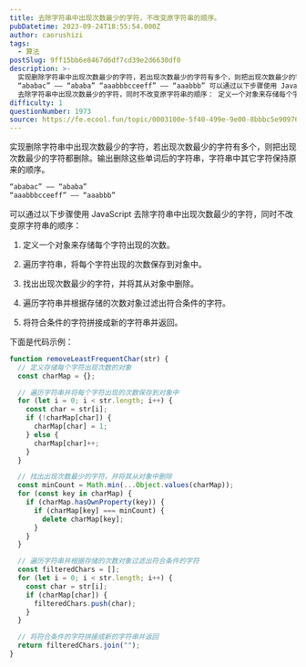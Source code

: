```yaml
---
title: 去除字符串中出现次数最少的字符，不改变原字符串的顺序。
pubDatetime: 2023-09-24T18:55:54.000Z
author: caorushizi
tags:
  - 算法
postSlug: 9ff15bb6e8467d6df7cd39e2d6630df0
description: >-
  实现删除字符串中出现次数最少的字符，若出现次数最少的字符有多个，则把出现次数最少的字符都删除。输出删除这些单词后的字符串，字符串中其它字符保持原来的顺序。
  “ababac” —— “ababa” “aaabbbcceeff” —— “aaabbb” 可以通过以下步骤使用 JavaScript
  去除字符串中出现次数最少的字符，同时不改变原字符串的顺序： 定义一个对象来存储每个字符出现的次数。 遍历字
difficulty: 1
questionNumber: 1973
source: https://fe.ecool.fun/topic/0003100e-5f40-499e-9e00-8bbbc5e90976
---
```


实现删除字符串中出现次数最少的字符，若出现次数最少的字符有多个，则把出现次数最少的字符都删除。输出删除这些单词后的字符串，字符串中其它字符保持原来的顺序。

```js
“ababac” —— “ababa”
“aaabbbcceeff” —— “aaabbb”
```

可以通过以下步骤使用 JavaScript 去除字符串中出现次数最少的字符，同时不改变原字符串的顺序：

1. 定义一个对象来存储每个字符出现的次数。

2. 遍历字符串，将每个字符出现的次数保存到对象中。

3. 找出出现次数最少的字符，并将其从对象中删除。

4. 遍历字符串并根据存储的次数对象过滤出符合条件的字符。

5. 将符合条件的字符拼接成新的字符串并返回。

下面是代码示例：

```javascript
function removeLeastFrequentChar(str) {
  // 定义存储每个字符出现次数的对象
  const charMap = {};

  // 遍历字符串并将每个字符出现的次数保存到对象中
  for (let i = 0; i < str.length; i++) {
    const char = str[i];
    if (!charMap[char]) {
      charMap[char] = 1;
    } else {
      charMap[char]++;
    }
  }

  // 找出出现次数最少的字符，并将其从对象中删除
  const minCount = Math.min(...Object.values(charMap));
  for (const key in charMap) {
    if (charMap.hasOwnProperty(key)) {
      if (charMap[key] === minCount) {
        delete charMap[key];
      }
    }
  }

  // 遍历字符串并根据存储的次数对象过滤出符合条件的字符
  const filteredChars = [];
  for (let i = 0; i < str.length; i++) {
    const char = str[i];
    if (charMap[char]) {
      filteredChars.push(char);
    }
  }

  // 将符合条件的字符拼接成新的字符串并返回
  return filteredChars.join("");
}
```
